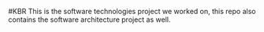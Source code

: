 #KBR
This is the software technologies project we worked on, this repo also contains the software architecture project as well.

